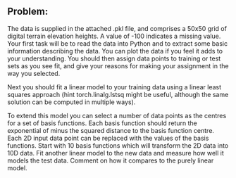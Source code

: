 ## Problem:
The data is supplied in the attached .pkl file, and comprises a 50x50 grid of digital terrain
elevation heights. A value of -100 indicates a missing value. Your first task will be to read the
data into Python and to extract some basic information describing the data. You can plot the
data if you feel it adds to your understanding.
You should then assign data points to training or test sets as you see fit, and give your
reasons for making your assignment in the way you selected.

Next you should fit a linear model to your training data using a linear least squares approach
(hint torch.linalg.lstsq might be useful, although the same solution can be computed in
multiple ways).

To extend this model you can select a number of data points as the centres for a set of basis
functions. Each basis function should return the exponential of minus the squared distance to
the basis function centre. Each 2D input data point can be replaced with the values of the
basis functions. Start with 10 basis functions which will transform the 2D data into 10D data.
Fit another linear model to the new data and measure how well it models the test data.
Comment on how it compares to the purely linear model.
